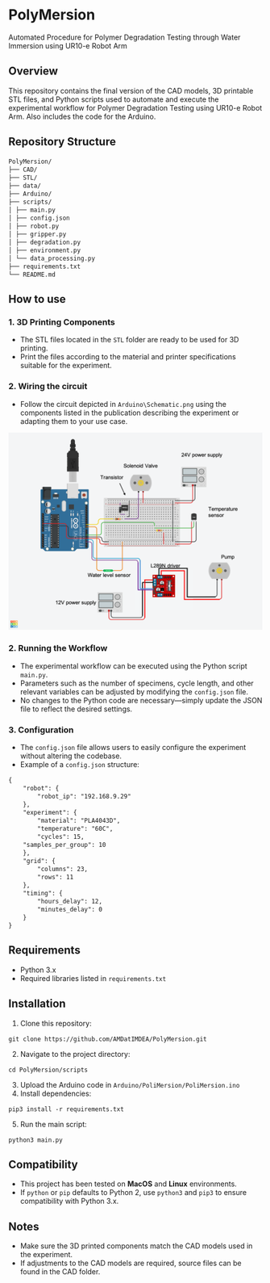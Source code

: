 # PolyMersion
Automated Procedure for Polymer Degradation Testing through Water Immersion using UR10-e Robot Arm

## Overview

This repository contains the final version of the CAD models, 3D printable STL files, and Python scripts used to automate and execute the experimental workflow for Polymer Degradation Testing using UR10-e Robot Arm. Also includes the code for the Arduino.

## Repository Structure

```
PolyMersion/ 
├── CAD/ 
├── STL/
├── data/
├── Arduino/
├── scripts/ 
│ ├── main.py 
│ ├── config.json
│ ├── robot.py
│ ├── gripper.py
│ ├── degradation.py
│ ├── environment.py 
│ └── data_processing.py
├── requirements.txt
└── README.md
```

## How to use
### 1. 3D Printing Components

- The STL files located in the `STL` folder are ready to be used for 3D printing.
- Print the files according to the material and printer specifications suitable for the experiment.

### 2. Wiring the circuit
- Follow the circuit depicted in `Arduino\Schematic.png` using the components listed in the publication describing the experiment or adapting them to your use case.
  
![Circuit schematic](Arduino/Schematic.png)

### 2. Running the Workflow

- The experimental workflow can be executed using the Python script `main.py`.
- Parameters such as the number of specimens, cycle length, and other relevant variables can be adjusted by modifying the `config.json` file.
- No changes to the Python code are necessary—simply update the JSON file to reflect the desired settings.

### 3. Configuration

- The `config.json` file allows users to easily configure the experiment without altering the codebase.
- Example of a `config.json` structure:

```
{
    "robot": {
        "robot_ip": "192.168.9.29"
    },
    "experiment": {
        "material": "PLA4043D",
        "temperature": "60C",
        "cycles": 15,
	"samples_per_group": 10
    },
    "grid": {
        "columns": 23,
        "rows": 11
    },
    "timing": {
        "hours_delay": 12,
        "minutes_delay": 0
    }
}
```

## Requirements

- Python 3.x
- Required libraries listed in `requirements.txt`

## Installation
1. Clone this repository:
```
git clone https://github.com/AMDatIMDEA/PolyMersion.git
```
2. Navigate to the project directory:
```
cd PolyMersion/scripts
```
3. Upload the Arduino code in `Arduino/PoliMersion/PoliMersion.ino`
4. Install dependencies:
```
pip3 install -r requirements.txt
```

5. Run the main script:
```
python3 main.py
```

## Compatibility  
- This project has been tested on **MacOS** and **Linux** environments.  
- If `python` or `pip` defaults to Python 2, use `python3` and `pip3` to ensure compatibility with Python 3.x.  

## Notes
- Make sure the 3D printed components match the CAD models used in the experiment.
- If adjustments to the CAD models are required, source files can be found in the CAD folder.
